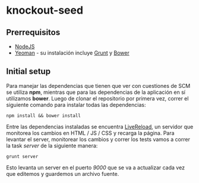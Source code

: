 knockout-seed
=============

## Prerrequisitos

* [NodeJS](http://nodejs.org/)
* [Yeoman](http://yeoman.io/) - su instalación incluye [Grunt](http://gruntjs.com/) y [Bower](http://bower.io/)

## Initial setup

Para manejar las dependencias que tienen que ver con cuestiones de SCM se utiliza **npm**, mientras que para las dependencias de la aplicación en sí utilizamos **bower**. Luego de clonar el repositorio por primera vez, correr el siguiente comando para instalar todas las dependencias:

    npm install && bower install

Entre las dependencias instaladas se encuentra [LiveReload](http://livereload.com/), un servidor que monitorea los cambios en HTML / JS / CSS y recarga la página. Para levantar el server, monitorear los cambios y correr los tests vamos a correr la task _server_ de la siguiente manera:

    grunt server
    
Esto levanta un server en el puerto _9000_ que se va a actualizar cada vez que editemos y guardemos un archivo fuente.
